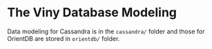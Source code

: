 # The Viny Database Modeling

Data modeling for Cassandra is in the `cassandra/` folder and those for OrientDB are stored in `orientdb/` folder.
